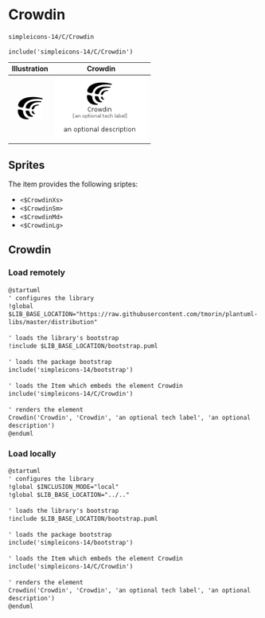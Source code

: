 # Crowdin


```text
simpleicons-14/C/Crowdin
```

```text
include('simpleicons-14/C/Crowdin')
```



| Illustration | Crowdin |
| :---: | :---: |
| ![illustration for Illustration](../../simpleicons-14/C/Crowdin.png) | ![illustration for Crowdin](../../simpleicons-14/C/Crowdin.Local.png) |



## Sprites
The item provides the following sriptes:

- `<$CrowdinXs>`
- `<$CrowdinSm>`
- `<$CrowdinMd>`
- `<$CrowdinLg>`





## Crowdin

### Load remotely
```plantuml
@startuml
' configures the library
!global $LIB_BASE_LOCATION="https://raw.githubusercontent.com/tmorin/plantuml-libs/master/distribution"

' loads the library's bootstrap
!include $LIB_BASE_LOCATION/bootstrap.puml

' loads the package bootstrap
include('simpleicons-14/bootstrap')

' loads the Item which embeds the element Crowdin
include('simpleicons-14/C/Crowdin')

' renders the element
Crowdin('Crowdin', 'Crowdin', 'an optional tech label', 'an optional description')
@enduml
```

### Load locally
```plantuml
@startuml
' configures the library
!global $INCLUSION_MODE="local"
!global $LIB_BASE_LOCATION="../.."

' loads the library's bootstrap
!include $LIB_BASE_LOCATION/bootstrap.puml

' loads the package bootstrap
include('simpleicons-14/bootstrap')

' loads the Item which embeds the element Crowdin
include('simpleicons-14/C/Crowdin')

' renders the element
Crowdin('Crowdin', 'Crowdin', 'an optional tech label', 'an optional description')
@enduml
```

